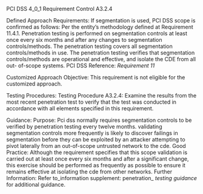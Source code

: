 PCI DSS 4_0_1 Requirement Control A3.2.4

Defined Approach Requirements:
If segmentation is used, PCI DSS scope is confirmed as follows: Per the entity’s methodology defined at Requirement 11.4.1. Penetration testing is performed on segmentation controls at least once every six months and after any changes to segmentation controls/methods. The penetration testing covers all segmentation controls/methods in use. The penetration testing verifies that segmentation controls/methods are operational and effective, and isolate the CDE from all out- of-scope systems. PCI DSS Reference: _Requirement 11_

Customized Approach Objective:
This requirement is not eligible for the customized approach.

Testing Procedures:
Testing Procedure A3.2.4: Examine the results from the most recent penetration test to verify that the test was conducted in accordance with all elements specified in this requirement.

Guidance:
Purpose: Pci dss normally requires segmentation controls to be verified by penetration testing every twelve months. validating segmentation controls more frequently is likely to discover failings in segmentation before they can be exploited by an attacker attempting to pivot laterally from an out-of-scope untrusted network to the cde. Good Practice: Although the requirement specifies that this scope validation is carried out at least once every six months and after a significant change, this exercise should be performed as frequently as possible to ensure it remains effective at isolating the cde from other networks. Further Information: Refer to_information supplement: penetration_ _testing guidance_ for additional guidance.
